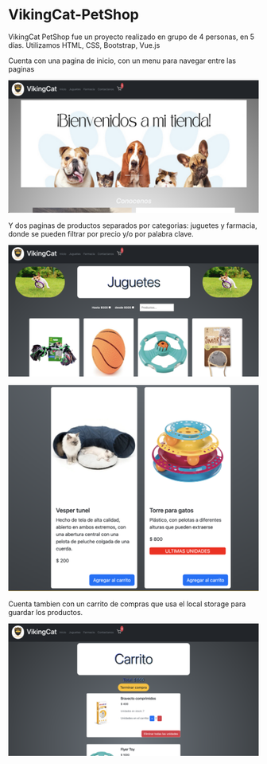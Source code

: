 # VikingCat-PetShop

VikingCat PetShop fue un proyecto realizado en grupo de 4 personas, en 5 días. Utilizamos HTML, CSS, Bootstrap, Vue.js

Cuenta con una pagina de inicio, con un menu para navegar entre las paginas

 ![inicio](https://raw.githubusercontent.com/MRDoming/Viking-PetShop/main/img/v-inicio.png)

Y dos paginas de productos separados por categorias: juguetes y farmacia, donde se pueden filtrar por precio y/o por palabra clave.

 ![juguetes](https://raw.githubusercontent.com/MRDoming/Viking-PetShop/main/img/v-juguetes.png)
 
  ![juguetes](https://raw.githubusercontent.com/MRDoming/Viking-PetShop/main/img/v-juguetess.png)

Cuenta tambien con un carrito de compras que usa el local storage para guardar los productos.

 ![carrito](https://raw.githubusercontent.com/MRDoming/Viking-PetShop/main/img/v-carrito.png)

